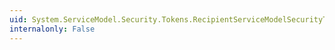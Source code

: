 ```yaml
---
uid: System.ServiceModel.Security.Tokens.RecipientServiceModelSecurityTokenRequirement.#ctor
internalonly: False
---
```

